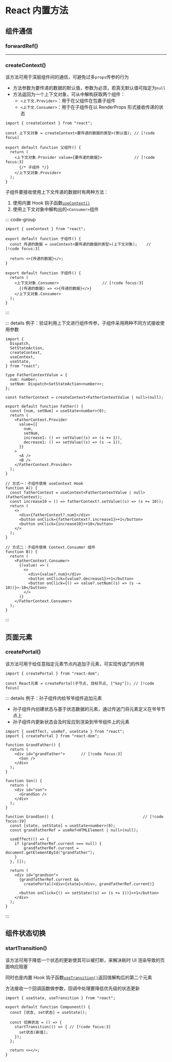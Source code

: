 # React 内置方法

## 组件通信

### forwardRef()

---

### createContext()

该方法可用于深层组件间的通信，可避免过多`props`传参的行为

- 方法参数为要传递的数据的默认值，参数为必须，若真无默认值可指定为`null`
- 方法返回为一个上下文对象，可从中解构获取两个组件：
  - `<上下文.Provider>`：用于在父组件在包裹子组件
  - `<上下文.Consumer>`：用于在子组件在以 RenderProps 形式接收传递的状态

```tsx{0}
import { createContext } from "react";

const 上下文对象 = createContext<要传递的数据的类型>(默认值); // [!code focus]

export default function 父组件() {
  return (
    <上下文对象.Provider value={要传递的数据}>              // [!code focus:3]
      {/* 子组件 */}
    </上下文对象.Provider>
  );
}
```

子组件要接收使用上下文传递的数据时有两种方法：

1. 使用内置 Hook 钩子函数[`useContext()`](./hooks/useContext.md)
2. 使用上下文对象中解构出的`<Consumer>`组件

::: code-group

```tsx{0} [useContext( )]
import { useContext } from "react";

export default function 子组件() {
  const 传递的数据 = useContext<要传递的数据的类型>(上下文对象);    // [!code focus:3]

  return <>{传递的数据}</>;
}
```

```tsx{0} [Consumer 组件]
export default function 子组件() {
  return (
    <上下文对象.Consumer>                   // [!code focus:3]
      {(传递的数据) => <>{传递的数据}</>}
    </上下文对象.Consumer>
  );
}
```

:::

::: details 例子：验证利用上下文进行组件传参，子组件采用两种不同方式接收使用参数

```tsx
import {
  Dispatch,
  SetStateAction,
  createContext,
  useContext,
  useState,
} from "react";

type FatherContextValue = {
  num: number;
  setNum: Dispatch<SetStateAction<number>>;
};

const FatherContext = createContext<FatherContextValue | null>(null);

export default function Father() {
  const [num, setNum] = useState<number>(0);
  return (
    <FatherContext.Provider
      value={{
        num,
        setNum,
        increase1: () => setValue((s) => (s += 1)),
        decrease1: () => setValue((s) => (s -= 1)),
      }}
    >
      <A />
      <B />
    </FatherContext.Provider>
  );
}

// 方式一：子组件使用 useContext Hook
function A() {
  const fatherContext = useContext<FatherContextValue | null>(FatherContext);
  const increase10 = () => fatherContext?.setValue((s) => (s += 10));
  return (
    <>
      <div>{fatherContext?.num}</div>
      <button onClick={fatherContext?.increase1}>+1</button>
      <button onClick={increase10}>+10</button>
    </>
  );
}

// 方式二：子组件使用 Context.Consumer 组件
function B() {
  return (
    <FatherContext.Consumer>
      {(value) => (
        <>
          <div>{value?.num}</div>
          <button onClick={value?.decrease1}>+1</button>
          <button onClick={() => value?.setNum((s) => (s -= 10))}>-10</button>
        </>
      )}
    </FatherContext.Consumer>
  );
}
```

:::

## 页面元素

### createPortal()

该方法可用于给任意指定元素节点内追加子元素，可实现传送门的作用

```tsx
import { createPortal } from "react-dom";

const React元素 = createPortal(子节点, 目标节点, ["key"]); // [!code focus]
```

::: details 例子：孙子组件内给爷爷组件追加元素

- 孙子组件内创建状态与基于状态数据的元素，通过传送门将元素定义在爷爷节点上
- 孙子组件内更新状态会及时反应到渲染到爷爷组件上的元素

```tsx{0}
import { useEffect, useRef, useState } from "react";
import { createPortal } from "react-dom";

function GrandFather() {
  return (
    <div id="grandfather">       // [!code focus:3]
      <Son />
    </div>
  );
}

function Son() {
  return (
    <div id="son">
      <GrandSon />
    </div>
  );
}

function GrandSon() {                                       // [!code focus:19]
  const [state, setState] = useState<number>(0);
  const grandfatherRef = useRef<HTMLElement | null>(null);

  useEffect(() => {
    if (grandfatherRef.current === null) {
        grandfatherRef.current = document.getElementById("grandfather");
    }
  }, []);

  return (
    <div id="grandson">
      {grandfatherRef.current &&
        createPortal(<div>{state}</div>, grandfatherRef.current)}

      <button onClick={() => setState((s) => (s += 1))}>+1</button>
    </div>
  );
}
```

:::

## 组件状态切换

### startTransition()

该方法可用于降低一个状态的更新使其可以被打断，来解决耗时 UI 渲染导致的页面响应阻塞

同时也是内置 Hook 钩子函数[`useTransition()`](./hooks/useTransition.md)返回值解构后的第二个元素

方法接收一个回调函数做参数，回调中处理要降低优先级的状态更新

```tsx{0}
import { useState, useTransition } from "react";

export default function Component() {
  const [状态, set状态] = useState();

  const 切换状态 = () => {
    startTransition(() => { // [!code focus:3]
      set状态(新值);
    });
  };

  return <></>;
}
```
